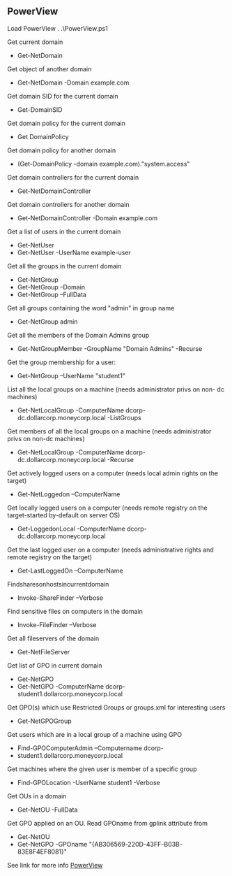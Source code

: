 ## **PowerView**

Load PowerView
. .\PowerView.ps1

Get current domain
- Get-NetDomain

Get object of another domain
- Get-NetDomain -Domain example.com

Get domain SID for the current domain
- Get-DomainSID

Get domain policy for the current domain
- Get DomainPolicy

Get domain policy for another domain
- (Get-DomainPolicy -domain example.com)."system.access"

Get domain controllers for the current domain
- Get-NetDomainController

Get domain controllers for another domain
- Get-NetDomainController -Domain example.com

Get a list of users in the current domain
- Get-NetUser
- Get-NetUser -UserName example-user

Get all the groups in the current domain
- Get-NetGroup
- Get-NetGroup –Domain <targetdomain>
- Get-NetGroup –FullData

Get all groups containing the word "admin" in group name
- Get-NetGroup admin

Get all the members of the Domain Admins group
- Get-NetGroupMember -GroupName "Domain Admins" -Recurse

Get the group membership for a user:
- Get-NetGroup –UserName "student1"

List all the local groups on a machine (needs administrator privs on non- dc machines)
- Get-NetLocalGroup -ComputerName dcorp-dc.dollarcorp.moneycorp.local -ListGroups

Get members of all the local groups on a machine (needs administrator privs on non-dc machines)
- Get-NetLocalGroup -ComputerName dcorp-dc.dollarcorp.moneycorp.local -Recurse

Get actively logged users on a computer (needs local admin rights on the target)
- Get-NetLoggedon –ComputerName <servername>

Get locally logged users on a computer (needs remote registry on the target-started by-default on server OS)
- Get-LoggedonLocal -ComputerName dcorp- dc.dollarcorp.moneycorp.local

Get the last logged user on a computer (needs administrative rights and remote registry on the target)
- Get-LastLoggedOn –ComputerName <servername>

Findsharesonhostsincurrentdomain
- Invoke-ShareFinder –Verbose

Find sensitive files on computers in the domain
- Invoke-FileFinder –Verbose

Get all fileservers of the domain
- Get-NetFileServer

Get list of GPO in current domain
- Get-NetGPO
- Get-NetGPO -ComputerName dcorp- student1.dollarcorp.moneycorp.local

Get GPO(s) which use Restricted Groups or groups.xml for interesting users
- Get-NetGPOGroup

Get users which are in a local group of a machine using GPO
- Find-GPOComputerAdmin –Computername dcorp-
- student1.dollarcorp.moneycorp.local

Get machines where the given user is member of a specific group
- Find-GPOLocation -UserName student1 -Verbose

Get OUs in a domain
- Get-NetOU -FullData

Get GPO applied on an OU. Read GPOname from gplink attribute from
- Get-NetOU
- Get-NetGPO -GPOname "{AB306569-220D-43FF-B03B- 83E8F4EF8081}"

See link for more info
[PowerView](https://github.com/PowerShellMafia/PowerSploit/blob/master/Recon/PowerView.ps1)
